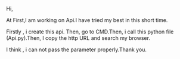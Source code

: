 Hi,

At First,I am working on Api.I have tried my best in this short time.

Firstly , i create this api. Then, go to CMD.Then, i call this python file (Api.py).Then, I copy the http URL and search my browser.

I think , i can not pass the parameter properly.Thank you.
